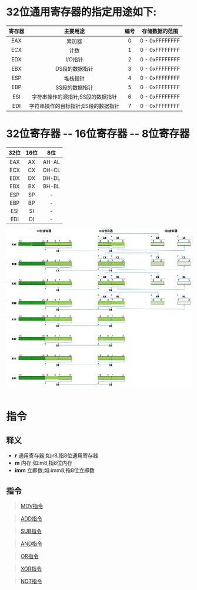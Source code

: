 # 32位通用寄存器的指定用途如下:

| 寄存器|主要用途|编号|存储数据的范围|
| :---: | :---: | :---: | :---: |
| EAX | 累加器 | 0 | 0 - 0xFFFFFFFF |
| ECX | 计数 | 1 | 0 - 0xFFFFFFFF |
| EDX | I/O指针 | 2 | 0 - 0xFFFFFFFF |
| EBX | DS段的数据指针 | 3 | 0 - 0xFFFFFFFF |
| ESP | 堆栈指针 | 4 | 0 - 0xFFFFFFFF |
| EBP | SS段的数据指针 | 5 | 0 - 0xFFFFFFFF |
| ESI | 字符串操作的源指针;SS段的数据指针 | 6 | 0 - 0xFFFFFFFF |
| EDI | 字符串操作的目标指针;ES段的数据指针 | 7 | 0 - 0xFFFFFFFF |

# 32位寄存器 -- 16位寄存器 -- 8位寄存器

| 32位 | 16位 | 8位 |
| :---: | :---: | :---: |
| EAX | AX | AH-AL |
| ECX | CX | CH-CL |
| EDX | DX | DH-DL |
| EBX | BX | BH-BL |
| ESP | SP | - |
| EBP | BP | - |
| ESI | SI | - |
| EDI | DI | - |

<div align="center"> <img src="../images//32_16_8.png" width=""/> </div><br>

# 指令

## 释义
-  **r**   通用寄存器;如:r8,指8位通用寄存器
-  **m**   内存;如:m8,指8位内存
-  **imm** 立即数;如:imm8,指8位立即数

## 指令

> [MOV指令](https://github.com/raoyanpan/asm_it/tree/master/通用寄存器/mov指令/README.md)

> [ADD指令](https://github.com/raoyanpan/asm_it/tree/master/通用寄存器/add指令/README.md)

> [SUB指令](https://github.com/raoyanpan/asm_it/tree/master/通用寄存器/sub指令/README.md)

> [AND指令](https://github.com/raoyanpan/asm_it/tree/master/通用寄存器/and指令/README.md)

> [OR指令](https://github.com/raoyanpan/asm_it/tree/master/通用寄存器/or指令/README.md)

> [XOR指令](https://github.com/raoyanpan/asm_it/tree/master/通用寄存器/xor指令/README.md)

> [NOT指令](https://github.com/raoyanpan/asm_it/tree/master/通用寄存器/not指令/README.md)